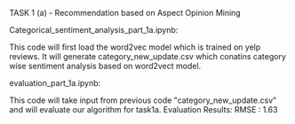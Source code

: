 TASK 1 (a) - Recommendation based on Aspect Opinion Mining 


Categorical_sentiment_analysis_part_1a.ipynb:

This code will first load the word2vec model which is trained on yelp reviews.
It will generate category_new_update.csv which conatins category wise sentiment analysis based on word2vect model.

evaluation_part_1a.ipynb:

This code will take input from previous code "category_new_update.csv" and will evaluate our algorithm for task1a.
Evaluation Results: RMSE : 1.63
